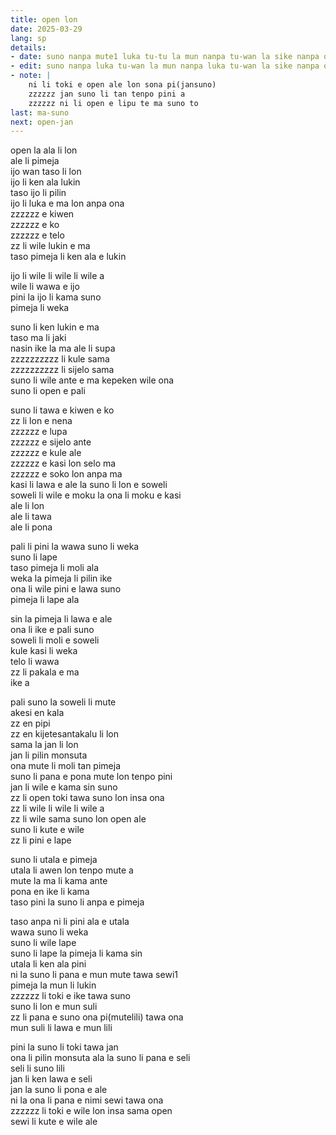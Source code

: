```yaml
---
title: open lon
date: 2025-03-29
lang: sp
details:
- date: suno nanpa mute1 luka tu-tu la mun nanpa tu-wan la sike nanpa owe mute1 mute1 wan  
- edit: suno nanpa luka tu-wan la mun nanpa luka tu-wan la sike nanpa owe mute1 wan  
- note: |
    ni li toki e open ale lon sona pi(jansuno)  
    zzzzzz jan suno li tan tenpo pini a  
    zzzzzz ni li open e lipu te ma suno to
last: ma-suno
next: open-jan
---
```


open la ala li lon  
ale li pimeja  
ijo wan taso li lon  
ijo li ken ala lukin  
taso ijo li pilin  
ijo li luka e ma lon anpa ona  
zzzzzz e kiwen  
zzzzzz e ko  
zzzzzz e telo  
zz li wile lukin e ma  
taso pimeja li ken ala e lukin  

ijo li wile li wile li wile a  
wile li wawa e ijo  
pini la ijo li kama suno  
pimeja li weka  

suno li ken lukin e ma  
taso ma li jaki  
nasin ike la ma ale li supa  
zzzzzzzzzz li kule sama  
zzzzzzzzzz li sijelo sama  
suno li wile ante e ma kepeken wile ona  
suno li open e pali  

suno li tawa e kiwen e ko  
zz li lon e nena  
zzzzzz e lupa  
zzzzzz e sijelo ante  
zzzzzz e kule ale  
zzzzzz e kasi lon selo ma  
zzzzzz e soko lon anpa ma  
kasi li lawa e ale la suno li lon e soweli  
soweli li wile e moku la ona li moku e kasi  
ale li lon  
ale li tawa  
ale li pona

pali li pini la wawa suno li weka  
suno li lape  
taso pimeja li moli ala  
weka la pimeja li pilin ike  
ona li wile pini e lawa suno  
pimeja li lape ala

sin la pimeja li lawa e ale  
ona li ike e pali suno  
soweli li moli e soweli  
kule kasi li weka  
telo li wawa  
zz li pakala e ma  
ike a  

pali suno la soweli li mute  
akesi en kala  
zz en pipi  
zz en kijetesantakalu li lon  
sama la jan li lon  
jan li pilin monsuta  
ona mute li moli tan pimeja  
suno li pana e pona mute lon tenpo pini  
jan li wile e kama sin suno  
zz li open toki tawa suno lon insa ona  
zz li wile li wile li wile a  
zz li wile sama suno lon open ale  
suno li kute e wile  
zz li pini e lape

suno li utala e pimeja  
utala li awen lon tenpo mute a  
mute la ma li kama ante  
pona en ike li kama  
taso pini la suno li anpa e pimeja  

taso anpa ni li pini ala e utala  
wawa suno li weka  
suno li wile lape  
suno li lape la pimeja li kama sin  
utala li ken ala pini  
ni la suno li pana e mun mute tawa sewi1  
pimeja la mun li lukin  
zzzzzz li toki e ike tawa suno  
suno li lon e mun suli  
zz li pana e suno ona pi(mutelili) tawa ona  
mun suli li lawa e mun lili  

pini la suno li toki tawa jan  
ona li pilin monsuta ala la suno li pana e seli  
seli li suno lili  
jan li ken lawa e seli  
jan la suno li pona e ale  
ni la ona li pana e nimi sewi tawa ona  
zzzzzz li toki e wile lon insa sama open  
sewi li kute e wile ale  

